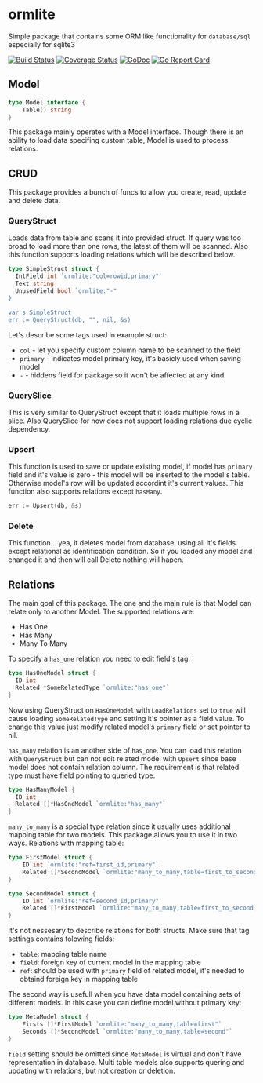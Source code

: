 # ormlite
Simple package that contains some ORM like functionality for `database/sql` especially for sqlite3

[![Build Status](https://travis-ci.org/pupizoid/ormlite.svg?branch=master)](https://travis-ci.org/pupizoid/ormlite)
[![Coverage Status](https://coveralls.io/repos/github/pupizoid/ormlite/badge.svg?branch=master)](https://coveralls.io/github/pupizoid/ormlite?branch=master)
[![GoDoc](https://godoc.org/github.com/pupizoid/ormlite?status.svg)](https://godoc.org/github.com/pupizoid/ormlite)
[![Go Report Card](https://goreportcard.com/badge/github.com/pupizoid/ormlite)](https://goreportcard.com/report/github.com/pupizoid/ormlite)

## Model
```go
type Model interface {
    Table() string
}
```
This package mainly operates with a Model interface. Though there is an ability to load data specifing custom table, Model is used to process relations. 

## CRUD
This package provides a bunch of funcs to allow you create, read, update and delete data.
  
### QueryStruct
Loads data from table and scans it into provided struct. If query was too broad to load more than one rows, the latest of them will be scanned. Also this function supports loading relations which will be described below.

```go
type SimpleStruct struct {
  IntField int `ormlite:"col=rowid,primary"`
  Text string
  UnusedField bool `ormlite:"-"
}

var s SimpleStruct
err := QueryStruct(db, "", nil, &s)
```

Let's describe some tags used in example struct:
- `col` - let you specify custom column name to be scanned to the field
- `primary` - indicates model primary key, it's basicly used when saving model
- `-` - hiddens field for package so it won't be affected at any kind

### QuerySlice
This is very similar to QueryStruct except that it loads multiple rows in a slice. Also QuerySlice for now does not support loading relations due cyclic dependency.

### Upsert
This function is used to save or update existing model, if model has `primary` field and it's value is zero - this model will be inserted to the model's table. Otherwise model's row will be updated accordint it's current values. This function also supports relations except `hasMany`.
```go
err := Upsert(db, &s)
```
### Delete
This function... yea, it deletes model from database, using all it's fields except relational as identification condition. So if you loaded any model and changed it and then will call Delete nothing will hapen.

## Relations

The main goal of this package. The one and the main rule is that Model can relate only to another Model. The supported relations are:

- Has One
- Has Many
- Many To Many

To specify a `has_one` relation you need to edit field's tag:
```go 
type HasOneModel struct {
  ID int 
  Related *SomeRelatedType `ormlite:"has_one"`
}
```
Now using QueryStruct on `HasOneModel` with `LoadRelations` set to `true` will cause loading `SomeRelatedType` and setting it's pointer as a field value. To change this value just modify related model's `primary` field or set pointer to nil.

`has_many` relation is an another side of `has_one`. You can load this relation with `QueryStruct` but can not edit related model with `Upsert` since base model does not contain relation column. The requirement is that related type must have field pointing to queried type.
```go
type HasManyModel {
  ID int 
  Related []*HasOneModel `ormlite:"has_many"`
}
```
`many_to_many` is a special type relation since it usually uses additional mapping table for two models. This package allows you to use it in two ways. Relations with mapping table:
```go
type FirstModel struct {
    ID int `ormlite:"ref=first_id,primary"`
    Related []*SecondModel `ormlite:"many_to_many,table=first_to_second,field=first_id"`
}

type SecondModel struct {
    ID int `ormlite:"ref=second_id,primary"`
    Related []*FirstModel `ormlite:"many_to_many,table=first_to_second,field=second_id"`
}
```
It's not nessesary to describe relations for both structs. Make sure that tag settings contains folowing fields:
- `table`: mapping table name
- `field`: foreign key of current model in the mapping table
- `ref`: should be used with `primary` field of related model, it's needed to obtaind foreign key in mapping table

The second way is usefull when you have data model containing sets of different models. In this case you can define model
without primary key:
```go
type MetaModel struct {
    Firsts []*FirstModel `ormlite:"many_to_many,table=first"`
    Seconds []*SecondModel `ormlite:"many_to_many,table=second"`
}
```
`field` setting should be omitted since `MetaModel` is virtual and don't have representation in database. Multi table models also supports quering and updating with relations, but not creation or deletion.
